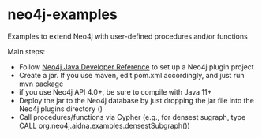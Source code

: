 # neo4j-examples
Examples to extend Neo4j with user-defined procedures and/or functions 

Main steps:

* Follow [Neo4j Java Developer Reference](https://neo4j.com/docs/pdf/neo4j-java-reference-4.1.pdf) to set up a Neo4j plugin project
* Create a jar. If you use maven, edit pom.xml accordingly, and just run mvn package
* if you use Neo4j API 4.0+, be sure to compile with Java 11+
* Deploy the jar to the Neo4j database by just dropping the jar file into the Neo4j plugins directory ()
* Call procedures/functions via Cypher (e.g., for densest sugraph, type CALL org.neo4j.aidna.examples.densestSubgraph()) 
